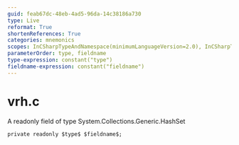 ```yaml
---
guid: feab67dc-48eb-4ad5-96da-14c38186a730
type: Live
reformat: True
shortenReferences: True
categories: mnemonics
scopes: InCSharpTypeAndNamespace(minimumLanguageVersion=2.0), InCSharpTypeMember(minimumLanguageVersion=2.0)
parameterOrder: type, fieldname
type-expression: constant("type")
fieldname-expression: constant("fieldname")
---
```


# vrh.c

A readonly field of type System.Collections.Generic.HashSet<char>

```
private readonly $type$ $fieldname$;
```
